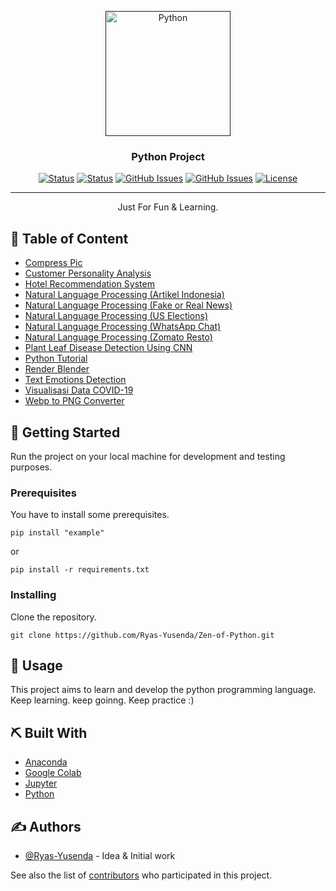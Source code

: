 <p align="center">
  <a href="" rel="noopener">
   <img width=200px height=200px src="https://upload.wikimedia.org/wikipedia/commons/thumb/c/c3/Python-logo-notext.svg/1200px-Python-logo-notext.svg.png" alt="Python"></a>
</p>
<h3 align="center">Python Project</h3>

<div align="center">

[![Status](https://img.shields.io/badge/status-active-success.svg)]()
[![Status](https://img.shields.io/github/commit-activity/m/Ryas-Yusenda/Zen-of-Python)](https://github.com/Ryas-Yusenda/Zen-of-Python/commits/main)
[![GitHub Issues](https://img.shields.io/github/repo-size/Ryas-Yusenda/Zen-of-Python)](https://github.com/Ryas-Yusenda/Zen-of-Python)
[![GitHub Issues](https://img.shields.io/github/languages/top/Ryas-Yusenda/Zen-of-Python?color=red)](https://github.com/Ryas-Yusenda/Zen-of-Python)
[![License](https://img.shields.io/badge/license-MIT-blue.svg)](LICENSE.md)

</div>

---

<p align="center"> Just For Fun & Learning.
    <br> 
</p>

## 📝 Table of Content

- [Compress Pic](https://github.com/Ryas-Yusenda/Zen-of-Python/tree/main/Compress%20Pic)
- [Customer Personality Analysis](https://github.com/Ryas-Yusenda/Zen-of-Python/tree/main/Customer%20Personality%20Analysis)
- [Hotel Recommendation System](https://github.com/Ryas-Yusenda/Zen-of-Python/tree/main/Hotel%20Recommendation%20System)
- [Natural Language Processing (Artikel Indonesia)](https://github.com/Ryas-Yusenda/Zen-of-Python/tree/main/NLP%20Artikel%20Indoesia)
- [Natural Language Processing (Fake or Real News)](https://github.com/Ryas-Yusenda/Zen-of-Python/tree/main/NLP%20Fake%20or%20Real%20News)
- [Natural Language Processing (US Elections)](https://github.com/Ryas-Yusenda/Zen-of-Python/tree/main/NLP%20US%20Elections)
- [Natural Language Processing (WhatsApp Chat)](https://github.com/Ryas-Yusenda/Zen-of-Python/tree/main/NLP%20WhatsApp%20Chat)
- [Natural Language Processing (Zomato Resto)](https://github.com/Ryas-Yusenda/Zen-of-Python/tree/main/NLP%20Zomato%20Restaurant)
- [Plant Leaf Disease Detection Using CNN](https://github.com/Ryas-Yusenda/Zen-of-Python/tree/main/Plant%20Leaf%20Disease%20Detection%20Using%20CNN)
- [Python Tutorial](https://github.com/Ryas-Yusenda/Zen-of-Python/tree/main/Python%20Tutorial)
- [Render Blender](https://github.com/Ryas-Yusenda/Zen-of-Python/tree/main/Render%20Blender)
- [Text Emotions Detection](https://github.com/Ryas-Yusenda/Zen-of-Python/tree/main/Text%20Emotions%20Detection)
- [Visualisasi Data COVID-19](https://github.com/Ryas-Yusenda/Zen-of-Python/tree/main/Visualisasi%20Data%20COVID-19)
- [Webp to PNG Converter](https://github.com/Ryas-Yusenda/Zen-of-Python/tree/main/Webp%20to%20PNG%20Converter)

## 🏁 Getting Started <a name = "getting_started"></a>

Run the project on your local machine for development and testing purposes.

### Prerequisites

You have to install some prerequisites.

```
pip install "example"
```

or

```
pip install -r requirements.txt
```

### Installing

Clone the repository.

```
git clone https://github.com/Ryas-Yusenda/Zen-of-Python.git
```

## 🎈 Usage <a name="usage"></a>

This project aims to learn and develop the python programming language. Keep learning. keep goinng. Keep practice :)

## ⛏️ Built With <a name = "tech_stack"></a>

- [Anaconda](https://www.anaconda.com/)
- [Google Colab](https://colab.research.google.com/)
- [Jupyter](https://jupyter.org/)
- [Python](https://www.python.org/)

## ✍️ Authors <a name = "authors"></a>

- [@Ryas-Yusenda](https://github.com/Ryas-Yusenda) - Idea & Initial work

See also the list of [contributors](https://github.com/Ryas-Yusenda/Zen-of-Python/contributors)
who participated in this project.
